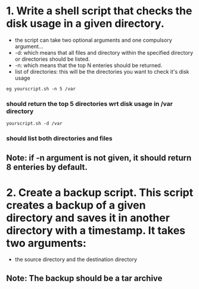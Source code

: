 # 1. Write a shell script that checks the disk usage in a given directory.

- the script can take two optional arguments and one compulsory argument...
- -d: which means that all files and directory within the specified directory or directories should be listed.
- -n: which means that the top N enteries should be returned.
- list of directories: this will be the directories you want to check it's disk usage

`eg yourscript.sh -n 5 /var`

### should return the top 5 directories wrt disk usage in /var directory

`yourscript.sh -d /var`

### should list both directories and files

## Note: if -n argument is not given, it should return 8 enteries by default.

# 2. Create a backup script. This script creates a backup of a given directory and saves it in another directory with a timestamp. It takes two arguments:

- the source directory and the destination directory

## Note: The backup should be a tar archive